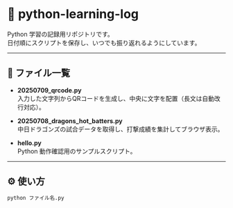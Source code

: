 # 🐍 python-learning-log

Python 学習の記録用リポジトリです。  
日付順にスクリプトを保存し、いつでも振り返れるようにしています。

---

## 📂 ファイル一覧

- **20250709_qrcode.py**  
  入力した文字列からQRコードを生成し、中央に文字を配置（長文は自動改行対応）。

- **20250708_dragons_hot_batters.py**  
  中日ドラゴンズの試合データを取得し、打撃成績を集計してブラウザ表示。

- **hello.py**  
  Python 動作確認用のサンプルスクリプト。

---

## ⚙️ 使い方

```bash
python ファイル名.py
